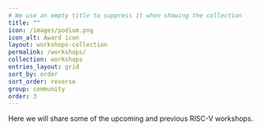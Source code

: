 ```yaml
---
# We use an empty title to suppress it when showing the collection
title: ""
icon: /images/podium.png
icon_alt: Award icon
layout: workshops-collection
permalink: /workshops/
collection: workshops
entries_layout: grid
sort_by: order
sort_order: reverse
group: community
order: 3
---
```


Here we will share some of the upcoming and previous RISC-V workshops.

